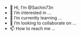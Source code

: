 - 👋 Hi, I’m @Sachin73n
- 👀 I’m interested in ...
- 🌱 I’m currently learning ...
- 💞️ I’m looking to collaborate on ...
- 📫 How to reach me ...

<!---
Sachin73n/Sachin73n is a ✨ special ✨ repository because its `README.md` (this file) appears on your GitHub profile.
You can click the Preview link to take a look at your changes.
--->

